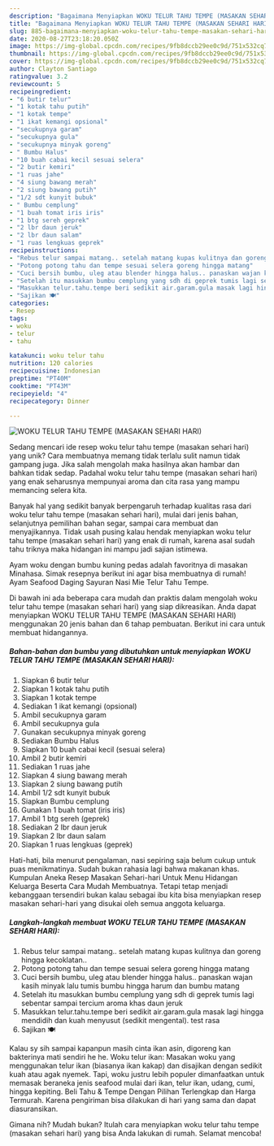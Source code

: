 ```yaml
---
description: "Bagaimana Menyiapkan WOKU TELUR TAHU TEMPE (MASAKAN SEHARI HARI) yang Menggugah Selera"
title: "Bagaimana Menyiapkan WOKU TELUR TAHU TEMPE (MASAKAN SEHARI HARI) yang Menggugah Selera"
slug: 885-bagaimana-menyiapkan-woku-telur-tahu-tempe-masakan-sehari-hari-yang-menggugah-selera
date: 2020-08-27T23:18:20.050Z
image: https://img-global.cpcdn.com/recipes/9fb8dccb29ee0c9d/751x532cq70/woku-telur-tahu-tempe-masakan-sehari-hari-foto-resep-utama.jpg
thumbnail: https://img-global.cpcdn.com/recipes/9fb8dccb29ee0c9d/751x532cq70/woku-telur-tahu-tempe-masakan-sehari-hari-foto-resep-utama.jpg
cover: https://img-global.cpcdn.com/recipes/9fb8dccb29ee0c9d/751x532cq70/woku-telur-tahu-tempe-masakan-sehari-hari-foto-resep-utama.jpg
author: Clayton Santiago
ratingvalue: 3.2
reviewcount: 5
recipeingredient:
- "6 butir telur"
- "1 kotak tahu putih"
- "1 kotak tempe"
- "1 ikat kemangi opsional"
- "secukupnya garam"
- "secukupnya gula"
- "secukupnya minyak goreng"
- " Bumbu Halus"
- "10 buah cabai kecil sesuai selera"
- "2 butir kemiri"
- "1 ruas jahe"
- "4 siung bawang merah"
- "2 siung bawang putih"
- "1/2 sdt kunyit bubuk"
- " Bumbu cemplung"
- "1 buah tomat iris iris"
- "1 btg sereh geprek"
- "2 lbr daun jeruk"
- "2 lbr daun salam"
- "1 ruas lengkuas geprek"
recipeinstructions:
- "Rebus telur sampai matang.. setelah matang kupas kulitnya dan goreng hingga kecoklatan.."
- "Potong potong tahu dan tempe sesuai selera goreng hingga matang"
- "Cuci bersih bumbu, uleg atau blender hingga halus.. panaskan wajan kasih minyak lalu tumis bumbu hingga harum dan bumbu matang"
- "Setelah itu masukkan bumbu cemplung yang sdh di geprek tumis lagi sebentar sampai tercium aroma khas daun jeruk"
- "Masukkan telur.tahu.tempe beri sedikit air.garam.gula masak lagi hingga mendidih dan kuah menyusut (sedikit mengental). test rasa"
- "Sajikan 🍽"
categories:
- Resep
tags:
- woku
- telur
- tahu

katakunci: woku telur tahu 
nutrition: 120 calories
recipecuisine: Indonesian
preptime: "PT40M"
cooktime: "PT43M"
recipeyield: "4"
recipecategory: Dinner

---
```



![WOKU TELUR TAHU TEMPE (MASAKAN SEHARI HARI)](https://img-global.cpcdn.com/recipes/9fb8dccb29ee0c9d/751x532cq70/woku-telur-tahu-tempe-masakan-sehari-hari-foto-resep-utama.jpg)

Sedang mencari ide resep woku telur tahu tempe (masakan sehari hari) yang unik? Cara membuatnya memang tidak terlalu sulit namun tidak gampang juga. Jika salah mengolah maka hasilnya akan hambar dan bahkan tidak sedap. Padahal woku telur tahu tempe (masakan sehari hari) yang enak seharusnya mempunyai aroma dan cita rasa yang mampu memancing selera kita.

Banyak hal yang sedikit banyak berpengaruh terhadap kualitas rasa dari woku telur tahu tempe (masakan sehari hari), mulai dari jenis bahan, selanjutnya pemilihan bahan segar, sampai cara membuat dan menyajikannya. Tidak usah pusing kalau hendak menyiapkan woku telur tahu tempe (masakan sehari hari) yang enak di rumah, karena asal sudah tahu triknya maka hidangan ini mampu jadi sajian istimewa.

Ayam woku dengan bumbu kuning pedas adalah favoritnya di masakan Minahasa. Simak resepnya berikut ini agar bisa membuatnya di rumah! Ayam Seafood Daging Sayuran Nasi Mie Telur Tahu Tempe.


Di bawah ini ada beberapa cara mudah dan praktis dalam mengolah woku telur tahu tempe (masakan sehari hari) yang siap dikreasikan. Anda dapat menyiapkan WOKU TELUR TAHU TEMPE (MASAKAN SEHARI HARI) menggunakan 20 jenis bahan dan 6 tahap pembuatan. Berikut ini cara untuk membuat hidangannya.

<!--inarticleads1-->

##### Bahan-bahan dan bumbu yang dibutuhkan untuk menyiapkan WOKU TELUR TAHU TEMPE (MASAKAN SEHARI HARI):

1. Siapkan 6 butir telur
1. Siapkan 1 kotak tahu putih
1. Siapkan 1 kotak tempe
1. Sediakan 1 ikat kemangi (opsional)
1. Ambil secukupnya garam
1. Ambil secukupnya gula
1. Gunakan secukupnya minyak goreng
1. Sediakan  Bumbu Halus
1. Siapkan 10 buah cabai kecil (sesuai selera)
1. Ambil 2 butir kemiri
1. Sediakan 1 ruas jahe
1. Siapkan 4 siung bawang merah
1. Siapkan 2 siung bawang putih
1. Ambil 1/2 sdt kunyit bubuk
1. Siapkan  Bumbu cemplung
1. Gunakan 1 buah tomat (iris iris)
1. Ambil 1 btg sereh (geprek)
1. Sediakan 2 lbr daun jeruk
1. Siapkan 2 lbr daun salam
1. Siapkan 1 ruas lengkuas (geprek)


Hati-hati, bila menurut pengalaman, nasi sepiring saja belum cukup untuk puas menikmatinya. Sudah bukan rahasia lagi bahwa makanan khas. Kumpulan Aneka Resep Masakan Sehari-hari Untuk Menu Hidangan Keluarga Beserta Cara Mudah Membuatnya. Tetapi tetap menjadi kebanggaan tersendiri bukan kalau sebagai ibu kita bisa menyiapkan resep masakan sehari-hari yang disukai oleh semua anggota keluarga. 

<!--inarticleads2-->

##### Langkah-langkah membuat WOKU TELUR TAHU TEMPE (MASAKAN SEHARI HARI):

1. Rebus telur sampai matang.. setelah matang kupas kulitnya dan goreng hingga kecoklatan..
1. Potong potong tahu dan tempe sesuai selera goreng hingga matang
1. Cuci bersih bumbu, uleg atau blender hingga halus.. panaskan wajan kasih minyak lalu tumis bumbu hingga harum dan bumbu matang
1. Setelah itu masukkan bumbu cemplung yang sdh di geprek tumis lagi sebentar sampai tercium aroma khas daun jeruk
1. Masukkan telur.tahu.tempe beri sedikit air.garam.gula masak lagi hingga mendidih dan kuah menyusut (sedikit mengental). test rasa
1. Sajikan 🍽


Kalau sy sih sampai kapanpun masih cinta ikan asin, digoreng kan bakterinya mati sendiri he he. Woku telur ikan: Masakan woku yang menggunakan telur ikan (biasanya ikan kakap) dan disajikan dengan sedikit kuah atau agak nyemek. Tapi, woku justru lebih populer dimanfaatkan untuk memasak beraneka jenis seafood mulai dari ikan, telur ikan, udang, cumi, hingga kepiting. Beli Tahu &amp; Tempe Dengan Pilihan Terlengkap dan Harga Termurah. Karena pengiriman bisa dilakukan di hari yang sama dan dapat diasuransikan. 

Gimana nih? Mudah bukan? Itulah cara menyiapkan woku telur tahu tempe (masakan sehari hari) yang bisa Anda lakukan di rumah. Selamat mencoba!
